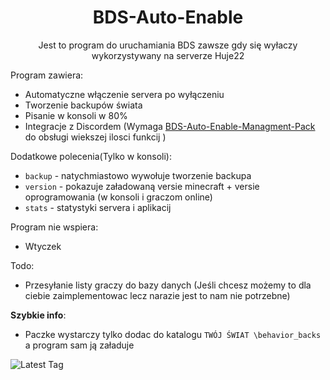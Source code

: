 <div align="center">

# BDS-Auto-Enable
Jest to program do uruchamiania BDS zawsze gdy się wyłaczy wykorzystywany na serverze Huje22

</div>


Program zawiera: <br/>

* Automatyczne włączenie servera po wyłączeniu
* Tworzenie backupów świata
* Pisanie w konsoli w 80%
* Integracje z Discordem (Wymaga [BDS-Auto-Enable-Managment-Pack](https://github.com/Huje22/BDS-Auto-Enable-Managment-Pack) do obsługi wiekszej ilosci funkcij )

Dodatkowe polecenia(Tylko w konsoli): <br/>
* `backup` - natychmiastowo wywołuje tworzenie backupa
* `version` - pokazuje załadowaną versie minecraft + versie oprogramowania (w konsoli i graczom online)
* `stats` - statystyki servera i aplikacij

Program nie wspiera: <br/>

* Wtyczek

Todo: <br/>

* Przesyłanie listy graczy do bazy danych (Jeśli chcesz możemy to dla ciebie zaimplementowac lecz narazie jest to nam
  nie potrzebne)

**Szybkie info**:

* Paczke wystarczy tylko dodac do katalogu `TWÓJ ŚWIAT \behavior_backs` a program sam ją załaduje



![Latest Tag](https://img.shields.io/github/v/tag/Huje22/Bds-Auto-Enable?label=LATEST%20TAG&style=for-the-badge) <br>
